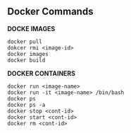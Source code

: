 ## Docker Commands
**DOCKE IMAGES**

	docker pull 
	dokcer rmi <image-id>
	docker images
	docker build
	

**DOCKER CONTAINERS**
	
	docker run <image-name>
	docker run -it <image-name> /bin/bash
	docker ps
	docker ps -a
	docker stop <cont-id>
	docker start <cont-id>
	docker rm <cont-id>
